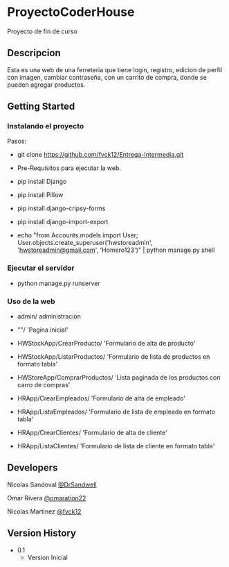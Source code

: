 # ProyectoCoderHouse
Proyecto de fin de curso

## Descripcion

Esta es una web de una ferreteria que tiene login, registro, edicion de perfil con imagen, cambiar contraseña, con un carrito de compra, donde se pueden agregar productos.

## Getting Started

### Instalando el proyecto

Pasos: 

* git clone https://github.com/fvck12/Entrega-Intermedia.git

* Pre-Requisitos para ejecutar la web.

* pip install Django
* pip install Pillow
* pip install django-cripsy-forms
* pip install django-import-export
* echo "from Accounts.models import User; User.objects.create_superuser('hwstoreadmin', 'hwstoreadmin@gmail.com', 'Homero123')" | python manage.py shell

### Ejecutar el servidor

* python manage.py runserver

### Uso de la web

* admin/ administracion
* ""/ 'Pagina inicial'
* HWStockApp/CrearProducto/ 'Formulario de alta de producto'
* HWStockApp/ListarProductos/ 'Formulario de lista de productos en formato tabla'
* HWStoreApp/ComprarProductos/ 'Lista paginada de los productos con carro de compras'
* HRApp/CrearEmpleados/ 'Formulario de alta de empleado'
* HRApp/ListaEmpleados/ 'Formulario de lista de empleado en formato tabla'

* HRApp/CrearClientes/ 'Formulario de alta de cliente'
* HRApp/ListaClientes/ 'Formulario de lista de cliente en formato tabla'

## Developers

Nicolas Sandoval
[@DrSandwell](https://github.com/DrSandwell)

Omar Rivera
[@omaration22](https://github.com/omaration22)

Nicolas Martinez
[@fvck12](https://github.com/fvck12)

## Version History

* 0.1
    * Version Inicial
